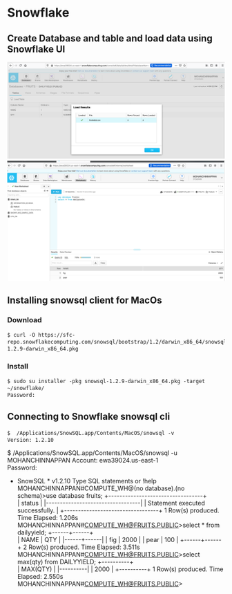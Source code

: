 # Snowflake

## Create Database and table and load data using Snowflake UI
![snowflake ui1](img/sflake-load-1.png)
![snowflake ui1](img/sflake-load-2.png)


## Installing snowsql client for MacOs

### Download
```
$ curl -O https://sfc-repo.snowflakecomputing.com/snowsql/bootstrap/1.2/darwin_x86_64/snowsql-1.2.9-darwin_x86_64.pkg
```

### Install
```
$ sudo su installer -pkg snowsql-1.2.9-darwin_x86_64.pkg -target ~/snowflake/  
Password:

```
## Connecting to Snowflake snowsql cli


```
$  /Applications/SnowSQL.app/Contents/MacOS/snowsql -v
Version: 1.2.10

```
$  /Applications/SnowSQL.app/Contents/MacOS/snowsql -u MOHANCHINNAPPAN
Account: ewa39024.us-east-1             
Password: 
* SnowSQL * v1.2.10
Type SQL statements or !help
MOHANCHINNAPPAN#COMPUTE_WH@(no database).(no schema)>use database fruits;
+----------------------------------+                                            
| status                           |
|----------------------------------|
| Statement executed successfully. |
+----------------------------------+
1 Row(s) produced. Time Elapsed: 1.206s
MOHANCHINNAPPAN#COMPUTE_WH@FRUITS.PUBLIC>select * from dailyyield;
+------+------+                                                                 
| NAME |  QTY |
|------+------|
| fig  | 2000 |
| pear |  100 |
+------+------+
2 Row(s) produced. Time Elapsed: 3.511s
MOHANCHINNAPPAN#COMPUTE_WH@FRUITS.PUBLIC>select max(qty) from DAILYYIELD;
+----------+                                                                    
| MAX(QTY) |
|----------|
|     2000 |
+----------+
1 Row(s) produced. Time Elapsed: 2.550s
MOHANCHINNAPPAN#COMPUTE_WH@FRUITS.PUBLIC>



```
